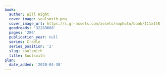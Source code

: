 ```yaml
---
book:
  author: Will Wight
  cover_image: soulsmith.png
  cover_image_url: https://s.gr-assets.com/assets/nophoto/book/111x148-bcc042a9c91a29c1d680899eff700a03.png
  goodreads: '32283608'
  pages: '286'
  publication_year: null
  series: Cradle
  series_position: '2'
  slug: soulsmith
  title: Soulsmith
plan:
  date_added: '2020-04-30'
---
```

